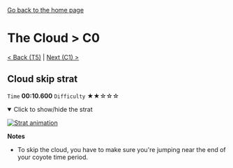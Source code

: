 [Go back to the home page](https://github.com/Doublevil/scbspeedrun)

# The Cloud > C0

[< Back (T5)](https://github.com/Doublevil/scbspeedrun/blob/main/levels/T/T5.md) | [Next (C1) >](https://github.com/Doublevil/scbspeedrun/blob/main/levels/C/C1.md)

## Cloud skip strat

`Time` **00:10.600** `Difficulty` ★★☆☆☆
<details open>
  <summary>Click to show/hide the strat</summary>

  [![Strat animation](https://github.com/Doublevil/scbspeedrun/blob/main/media/levels/C/C0_CloudSkip.webp)](https://github.com/Doublevil/scbspeedrun/blob/main/media/levels/C/C0_CloudSkip.mp4)

  **Notes**
  - To skip the cloud, you have to make sure you're jumping near the end of your coyote time period.
</details>
